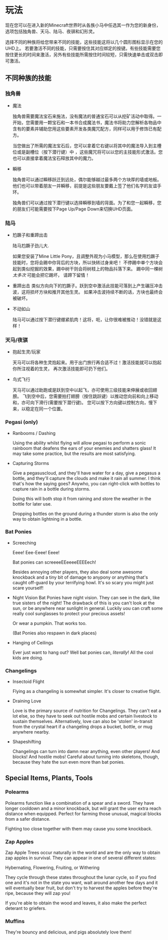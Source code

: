 # 玩法

现在您可以在进入新的Minecraft世界时从各族小马中任选其一作为您的新身份，选项包括独角兽、天马、陆马、夜骐和幻形灵。

选择不同的种族将给您带来不同的技能，这些技能这将以几个圆形图标显示在您的UHD上。
若要激活不同的技能，只需要按住其对应绑定的按键。有些技能需要您按住更长的时间来激活，另外有些技能所需按住时间较短，只需快速单击或双击即可激活。

## 不同种族的技能

### 独角兽

 - 魔法

   独角兽需要魔法宝石来施法，没有魔法的普通宝石可以从挖矿活动中取得。一开始，您需要用一颗宝石和一本书合成魔法书，魔法书将助力您解析各物品中含有的要素并辅助您用这些要素开发各类魔咒配方，同样可以用于修饰已有配方。

   当您做出了所需的魔法宝石后，您可以拿着它右键以将其中的魔法导入到主槽位或是副槽位（按下潜行键）中 ，这些魔咒将可以以您的主技能形式激活。您也可以直接拿着魔法宝石释放其中的魔力。

 - 瞬移
   
   独角兽可以通过瞬移跃迁到远处，偶尔能够越过最多两个方块厚的墙或地板。他们也可以带着朋友一并瞬移，前提是这些朋友要戴上签了他们名字的友谊手环。
   
   独角兽们可以通过按下潜行键以选择瞬移到墙的背面。为了和您一起瞬移，您的朋友们可能需要按下Page Up/Page Down来切换UHD页面。

### 陆马
 - 尥蹶子和重蹄出击

   陆马尥蹶子劲儿大.

   如果您安装了Mine Little Pony，且调整外观为小马模型，那么在使用尥蹶子技能时，您将会踢中你背后的方块，所以快转过身来吧！
   不停踢中单个方块会起到类似挖掘的效果，踢中树干则会将树枝上的物品抖落下来。 踢中同一棵树 _太多次_ 可能会把它踢坏，
   请蹄下留情！

 - 重蹄出击
   类似方向向下的尥蹶子。跃到空中激活此技能可落到上产生碾压冲击波，这将损坏方块和推开其他生灵。
   如果冲击波持续不断的话，方块也最终会被破坏。

 - 不动如山

   陆马可以通过按下潜行键绷紧肌肉！这将，呃，让你很难被推动！没错就是这样！

### 天马/夜骐

 - 抱起生灵/玩家

   天马可以将各种生灵抱起来。用于出门旅行再合适不过！激活技能就可以抱起你所注视着的生灵，
   再次激活技能即可扔下他们。

 - 鸟式飞行

   天马可以通过助跑或是跃到空中以起飞，亦可使用三级技能来伸展或收回翅膀。
   飞到空中后，您需要拍打翅膀（按住跳跃键）以推动您向前和向上移动和，亦可向下滑行(需要按下潜行键)。
   您可以按下方向键以控制方向，慢下来，以稳定在同一个位置。
   
   
### Pegasi (only)
 - Ranbooms / Dashing
   
   Using the ability whilst flying will allow pegasi to perform a sonic rainboom that deafens the ears of your enemies and shatters glass!
   It may take some practice, but the results are most satisfying.

 - Capturing Storms
   
   Give a pegasuscloud, and they'll have water for a day, give a pegasus a bottle, and they'll capture the clouds and make it rain all
   summer. I think that's how the saying goes? Anywho, you can right-click with bottles to capture rain in a bottle during storms.

   Doing this will both stop it from raining and store the weather in the bottle for later use.
   
   Dropping bottles on the ground during a thunder storm is also the only way to obtain lightning in a bottle.

### Bat Ponies
 - Screeching
 
   Eeee! Eee-Eeee! Eeee!
   
   Bat ponies can screeeeEEeeeeEEEEech!
   
   Besides annoying other players, they also deal some awesome knockback and a tiny bit of damage to anypony or anything that's caught off-guard by
   your terrifying howl. It's so scary you might just scare yourself!

 - Night Vision
   Bat Ponies have night vision. They can see in the dark, like true sisters of the night! The drawback of this is you can't look at the sun, or be
   anywhere near sunlight in general. Luckily uou can craft some really cool sunglasses to protect your precious assets!
   
   Or wear a pumpkin. That works too.
   
   (Bat Ponies also respawn in dark places)
   
 - Hanging of Ceilings

   Ever just want to hang out? Well bat ponies can, _literally_! All the cool kids are doing.

### Changelings

 - Insectoid Flight

   Flying as a changeling is somewhat simpler. It's closer to creative flight.
   
 - Draining Love

   Love is the primary source of nutrition for Changelings. They can't eat a lot else, so they have to seek out hostile mobs and certain livestock to
   sustain themselves. Alternatively, love can also be 'stolen' in-transit from the crystal heart if a changeling drops a bucket, bottle, or mug
   anywhere nearby.
   
 - Shapeshifting
   
   Changelings can turn into damn near anything, even other players! And blocks! And hostile mobs!
   Careful about turning into skeletons, though, because they hate the sun even more than bat ponies.

## Special Items, Plants, Tools

### Polearms

Polearms function like a combination of a spear and a sword. They have longer cooldown and a minor knockback, but will grant the user extra reach distance
when equipped. Perfect for farming those unusual, magical blocks from a safer distance.

Fighting too close together with them may cause you some knockback.

### Zap Apples

Zap Apple Trees occur naturally in the world and are the only way to obtain zap apples in survival. They can appear in one of several different states:

Hybernating, Flowering, Fruiting, or Withering

They cycle through these states throughout the lunar cycle, so if you find one and it's not in the state you want, wait around another few days and it
will eventually bear fruit, but don't try to harvest the apples before they're ripe, because they will zap you!

If you're able to obtain the wood and leaves, it also make the perfect deterant to griefers.

### Muffins

They're bouncy and delicious, and pigs absolutely love them!